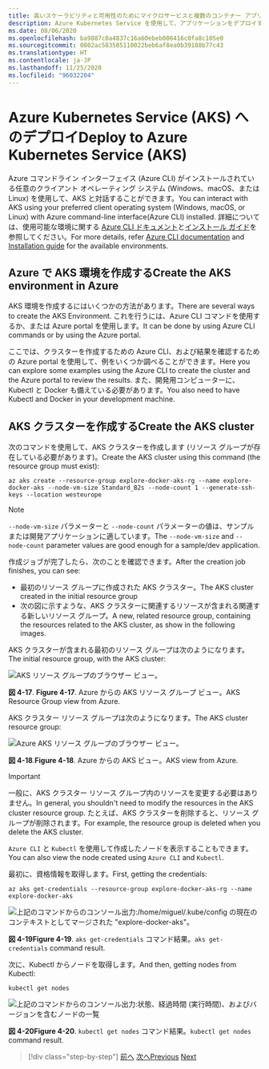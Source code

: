```yaml
---
title: 高いスケーラビリティと可用性のためにマイクロサービスと複数のコンテナー アプリケーションを調整する
description: Azure Kubernetes Service を使用して、アプリケーションをデプロイする方法について説明します。
ms.date: 08/06/2020
ms.openlocfilehash: ba9887c0a4837c16a60ebeb006416c0fa8c105e0
ms.sourcegitcommit: 0802ac583585110022beb6af8ea0b39188b77c43
ms.translationtype: HT
ms.contentlocale: ja-JP
ms.lasthandoff: 11/25/2020
ms.locfileid: "96032204"
---
```

# <a name="deploy-to-azure-kubernetes-service-aks"></a><span data-ttu-id="7ca2e-103">Azure Kubernetes Service (AKS) へのデプロイ</span><span class="sxs-lookup"><span data-stu-id="7ca2e-103">Deploy to Azure Kubernetes Service (AKS)</span></span>

<span data-ttu-id="7ca2e-104">Azure コマンドライン インターフェイス (Azure CLI) がインストールされている任意のクライアント オペレーティング システム (Windows、macOS、または Linux) を使用して、AKS と対話することができます。</span><span class="sxs-lookup"><span data-stu-id="7ca2e-104">You can interact with AKS using your preferred client operating system (Windows, macOS, or Linux) with Azure command-line interface(Azure CLI) installed.</span></span> <span data-ttu-id="7ca2e-105">詳細については、使用可能な環境に関する [Azure CLI ドキュメント](/cli/azure/?view=azure-cli-latest)と[インストール ガイド](/cli/azure/install-azure-cli?view=azure-cli-latest)を参照してください。</span><span class="sxs-lookup"><span data-stu-id="7ca2e-105">For more details, refer [Azure CLI documentation](/cli/azure/?view=azure-cli-latest) and [Installation guide](/cli/azure/install-azure-cli?view=azure-cli-latest) for the available environments.</span></span>

## <a name="create-the-aks-environment-in-azure"></a><span data-ttu-id="7ca2e-106">Azure で AKS 環境を作成する</span><span class="sxs-lookup"><span data-stu-id="7ca2e-106">Create the AKS environment in Azure</span></span>

<span data-ttu-id="7ca2e-107">AKS 環境を作成するにはいくつかの方法があります。</span><span class="sxs-lookup"><span data-stu-id="7ca2e-107">There are several ways to create the AKS Environment.</span></span> <span data-ttu-id="7ca2e-108">これを行うには、Azure CLI コマンドを使用するか、または Azure portal を使用します。</span><span class="sxs-lookup"><span data-stu-id="7ca2e-108">It can be done by using Azure CLI commands or by using the Azure portal.</span></span>

<span data-ttu-id="7ca2e-109">ここでは、クラスターを作成するための Azure CLI、および結果を確認するための Azure portal を使用して、例をいくつか調べることができます。</span><span class="sxs-lookup"><span data-stu-id="7ca2e-109">Here you can explore some examples using the Azure CLI to create the cluster and the Azure portal to review the results.</span></span> <span data-ttu-id="7ca2e-110">また、開発用コンピューターに、Kubectl と Docker も備えている必要があります。</span><span class="sxs-lookup"><span data-stu-id="7ca2e-110">You also need to have Kubectl and Docker in your development machine.</span></span>

## <a name="create-the-aks-cluster"></a><span data-ttu-id="7ca2e-111">AKS クラスターを作成する</span><span class="sxs-lookup"><span data-stu-id="7ca2e-111">Create the AKS cluster</span></span>

<span data-ttu-id="7ca2e-112">次のコマンドを使用して、AKS クラスターを作成します (リソース グループが存在している必要があります)。</span><span class="sxs-lookup"><span data-stu-id="7ca2e-112">Create the AKS cluster using this command (the resource group must exist):</span></span>

```console
az aks create --resource-group explore-docker-aks-rg --name explore-docker-aks --node-vm-size Standard_B2s --node-count 1 --generate-ssh-keys --location westeurope
```

> [!NOTE]
> <span data-ttu-id="7ca2e-113">`--node-vm-size` パラメーターと `--node-count` パラメーターの値は、サンプルまたは開発アプリケーションに適しています。</span><span class="sxs-lookup"><span data-stu-id="7ca2e-113">The `--node-vm-size` and `--node-count` parameter values are good enough for a sample/dev application.</span></span>

<span data-ttu-id="7ca2e-114">作成ジョブが完了したら、次のことを確認できます。</span><span class="sxs-lookup"><span data-stu-id="7ca2e-114">After the creation job finishes, you can see:</span></span>

- <span data-ttu-id="7ca2e-115">最初のリソース グループに作成された AKS クラスター。</span><span class="sxs-lookup"><span data-stu-id="7ca2e-115">The AKS cluster created in the initial resource group</span></span>
- <span data-ttu-id="7ca2e-116">次の図に示すような、AKS クラスターに関連するリソースが含まれる関連する新しいリソース グループ。</span><span class="sxs-lookup"><span data-stu-id="7ca2e-116">A new, related resource group, containing the resources related to the AKS cluster, as show in the following images.</span></span>

<span data-ttu-id="7ca2e-117">AKS クラスターが含まれる最初のリソース グループは次のようになります。</span><span class="sxs-lookup"><span data-stu-id="7ca2e-117">The initial resource group, with the AKS cluster:</span></span>

![AKS リソース グループのブラウザー ビュー。](media/deploy-azure-kubernetes-service/aks-cluster-view.png)

<span data-ttu-id="7ca2e-119">**図 4-17**. </span><span class="sxs-lookup"><span data-stu-id="7ca2e-119">**Figure 4-17**.</span></span> <span data-ttu-id="7ca2e-120">Azure からの AKS リソース グループ ビュー。</span><span class="sxs-lookup"><span data-stu-id="7ca2e-120">AKS Resource Group view from Azure.</span></span>

<span data-ttu-id="7ca2e-121">AKS クラスター リソース グループは次のようになります。</span><span class="sxs-lookup"><span data-stu-id="7ca2e-121">The AKS cluster resource group:</span></span>

![Azure AKS リソース グループのブラウザー ビュー。](media/deploy-azure-kubernetes-service/aks-resource-group-view.png)

<span data-ttu-id="7ca2e-123">**図 4-18**.</span><span class="sxs-lookup"><span data-stu-id="7ca2e-123">**Figure 4-18**.</span></span> <span data-ttu-id="7ca2e-124">Azure からの AKS ビュー。</span><span class="sxs-lookup"><span data-stu-id="7ca2e-124">AKS view from Azure.</span></span>

> [!IMPORTANT]
> <span data-ttu-id="7ca2e-125">一般に、AKS クラスター リソース グループ内のリソースを変更する必要はありません。</span><span class="sxs-lookup"><span data-stu-id="7ca2e-125">In general, you shouldn't need to modify the resources in the AKS cluster resource group.</span></span> <span data-ttu-id="7ca2e-126">たとえば、AKS クラスターを削除すると、リソース グループが削除されます。</span><span class="sxs-lookup"><span data-stu-id="7ca2e-126">For example, the resource group is deleted when you delete the AKS cluster.</span></span>

<span data-ttu-id="7ca2e-127">`Azure CLI` と `Kubectl` を使用して作成したノードを表示することもできます。</span><span class="sxs-lookup"><span data-stu-id="7ca2e-127">You can also view the node created using `Azure CLI` and `Kubectl`.</span></span>

<span data-ttu-id="7ca2e-128">最初に、資格情報を取得します。</span><span class="sxs-lookup"><span data-stu-id="7ca2e-128">First, getting the credentials:</span></span>

```console
az aks get-credentials --resource-group explore-docker-aks-rg --name explore-docker-aks
```

![上記のコマンドからのコンソール出力:/home/miguel/.kube/config の現在のコンテキストとしてマージされた "explore-docker-aks"。](media/deploy-azure-kubernetes-service/get-credentials-command-result.png)

<span data-ttu-id="7ca2e-130">**図 4-19**</span><span class="sxs-lookup"><span data-stu-id="7ca2e-130">**Figure 4-19**.</span></span> <span data-ttu-id="7ca2e-131">`aks get-credentials` コマンド結果。</span><span class="sxs-lookup"><span data-stu-id="7ca2e-131">`aks get-credentials` command result.</span></span>

<span data-ttu-id="7ca2e-132">次に、Kubectl からノードを取得します。</span><span class="sxs-lookup"><span data-stu-id="7ca2e-132">And then, getting nodes from Kubectl:</span></span>

```console
kubectl get nodes
```

![上記のコマンドからのコンソール出力:状態、経過時間 (実行時間)、およびバージョンを含むノードの一覧](media/deploy-azure-kubernetes-service/kubectl-get-nodes-command-result.png)

<span data-ttu-id="7ca2e-134">**図 4-20**</span><span class="sxs-lookup"><span data-stu-id="7ca2e-134">**Figure 4-20**.</span></span> <span data-ttu-id="7ca2e-135">`kubectl get nodes` コマンド結果。</span><span class="sxs-lookup"><span data-stu-id="7ca2e-135">`kubectl get nodes` command result.</span></span>

> [!div class="step-by-step"]
> <span data-ttu-id="7ca2e-136">[前へ](orchestrate-high-scalability-availability.md)
> [次へ](docker-apps-development-environment.md)</span><span class="sxs-lookup"><span data-stu-id="7ca2e-136">[Previous](orchestrate-high-scalability-availability.md)
[Next](docker-apps-development-environment.md)</span></span>
